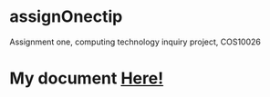 # assignOnectip
Assignment one, computing technology inquiry project, COS10026

# My document <a target=”_blank” href="https://docs.google.com/document/d/1dQYoGryimMx-uyRkDjf3EaJgIxXYaC8_91eXnw-ca-U/edit?usp=sharing">Here!</a>
